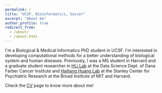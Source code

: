 ```yaml
---
permalink: /
title: "UCSF, Bioinformatics, Soccer"
excerpt: "About me"
author_profile: true
redirect_from: 
  - /about/
  - /about.html
---
```


I'm a Biological & Medical Informatics PhD student in UCSF. I'm interested in developing computational methods for a better understanding of biological system and human diseases. Previously, I was a MS student in Harvard and a graduate student researcher in [HLi Lab](https://hlilab.github.io/) at the Data Science Dept. of Dana Farber Cancer Institute and [Hailiang Huang Lab](https://huanglab.ac/) at the Stanley Center for Psychiatric Research at the Broad Institute of MIT and Harvard.

Check the [CV](https://zyj1729.github.io/cv/) page to know more about me!
